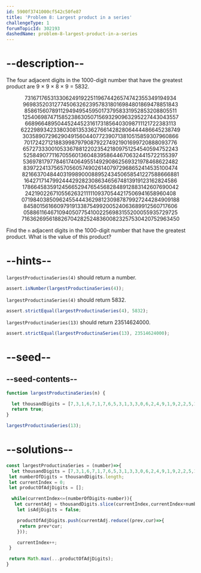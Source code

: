 ```yaml
---
id: 5900f3741000cf542c50fe87
title: 'Problem 8: Largest product in a series'
challengeType: 1
forumTopicId: 302193
dashedName: problem-8-largest-product-in-a-series
---
```


# --description--

The four adjacent digits in the 1000-digit number that have the greatest product are 9 × 9 × 8 × 9 = 5832.

<div style='text-align: center;'>73167176531330624919225119674426574742355349194934</div>
<div style='text-align: center;'>96983520312774506326239578318016984801869478851843</div>
<div style='text-align: center;'>85861560789112949495459501737958331952853208805511</div>
<div style='text-align: center;'>12540698747158523863050715693290963295227443043557</div>
<div style='text-align: center;'>66896648950445244523161731856403098711121722383113</div>
<div style='text-align: center;'>62229893423380308135336276614282806444486645238749</div>
<div style='text-align: center;'>30358907296290491560440772390713810515859307960866</div>
<div style='text-align: center;'>70172427121883998797908792274921901699720888093776</div>
<div style='text-align: center;'>65727333001053367881220235421809751254540594752243</div>
<div style='text-align: center;'>52584907711670556013604839586446706324415722155397</div>
<div style='text-align: center;'>53697817977846174064955149290862569321978468622482</div>
<div style='text-align: center;'>83972241375657056057490261407972968652414535100474</div>
<div style='text-align: center;'>82166370484403199890008895243450658541227588666881</div>
<div style='text-align: center;'>16427171479924442928230863465674813919123162824586</div>
<div style='text-align: center;'>17866458359124566529476545682848912883142607690042</div>
<div style='text-align: center;'>24219022671055626321111109370544217506941658960408</div>
<div style='text-align: center;'>07198403850962455444362981230987879927244284909188</div>
<div style='text-align: center;'>84580156166097919133875499200524063689912560717606</div>
<div style='text-align: center;'>05886116467109405077541002256983155200055935729725</div>
<div style='text-align: center;'>71636269561882670428252483600823257530420752963450</div>

Find the `n` adjacent digits in the 1000-digit number that have the greatest product. What is the value of this product?

# --hints--

`largestProductinaSeries(4)` should return a number.

```js
assert.isNumber(largestProductinaSeries(4));
```

`largestProductinaSeries(4)` should return 5832.

```js
assert.strictEqual(largestProductinaSeries(4), 5832);
```

`largestProductinaSeries(13)` should return 23514624000.

```js
assert.strictEqual(largestProductinaSeries(13), 23514624000);
```

# --seed--

## --seed-contents--

```js
function largestProductinaSeries(n) {

  let thousandDigits = [7,3,1,6,7,1,7,6,5,3,1,3,3,0,6,2,4,9,1,9,2,2,5,1,1,9,6,7,4,4,2,6,5,7,4,7,4,2,3,5,5,3,4,9,1,9,4,9,3,4,9,6,9,8,3,5,2,0,3,1,2,7,7,4,5,0,6,3,2,6,2,3,9,5,7,8,3,1,8,0,1,6,9,8,4,8,0,1,8,6,9,4,7,8,8,5,1,8,4,3,8,5,8,6,1,5,6,0,7,8,9,1,1,2,9,4,9,4,9,5,4,5,9,5,0,1,7,3,7,9,5,8,3,3,1,9,5,2,8,5,3,2,0,8,8,0,5,5,1,1,1,2,5,4,0,6,9,8,7,4,7,1,5,8,5,2,3,8,6,3,0,5,0,7,1,5,6,9,3,2,9,0,9,6,3,2,9,5,2,2,7,4,4,3,0,4,3,5,5,7,6,6,8,9,6,6,4,8,9,5,0,4,4,5,2,4,4,5,2,3,1,6,1,7,3,1,8,5,6,4,0,3,0,9,8,7,1,1,1,2,1,7,2,2,3,8,3,1,1,3,6,2,2,2,9,8,9,3,4,2,3,3,8,0,3,0,8,1,3,5,3,3,6,2,7,6,6,1,4,2,8,2,8,0,6,4,4,4,4,8,6,6,4,5,2,3,8,7,4,9,3,0,3,5,8,9,0,7,2,9,6,2,9,0,4,9,1,5,6,0,4,4,0,7,7,2,3,9,0,7,1,3,8,1,0,5,1,5,8,5,9,3,0,7,9,6,0,8,6,6,7,0,1,7,2,4,2,7,1,2,1,8,8,3,9,9,8,7,9,7,9,0,8,7,9,2,2,7,4,9,2,1,9,0,1,6,9,9,7,2,0,8,8,8,0,9,3,7,7,6,6,5,7,2,7,3,3,3,0,0,1,0,5,3,3,6,7,8,8,1,2,2,0,2,3,5,4,2,1,8,0,9,7,5,1,2,5,4,5,4,0,5,9,4,7,5,2,2,4,3,5,2,5,8,4,9,0,7,7,1,1,6,7,0,5,5,6,0,1,3,6,0,4,8,3,9,5,8,6,4,4,6,7,0,6,3,2,4,4,1,5,7,2,2,1,5,5,3,9,7,5,3,6,9,7,8,1,7,9,7,7,8,4,6,1,7,4,0,6,4,9,5,5,1,4,9,2,9,0,8,6,2,5,6,9,3,2,1,9,7,8,4,6,8,6,2,2,4,8,2,8,3,9,7,2,2,4,1,3,7,5,6,5,7,0,5,6,0,5,7,4,9,0,2,6,1,4,0,7,9,7,2,9,6,8,6,5,2,4,1,4,5,3,5,1,0,0,4,7,4,8,2,1,6,6,3,7,0,4,8,4,4,0,3,1,9,9,8,9,0,0,0,8,8,9,5,2,4,3,4,5,0,6,5,8,5,4,1,2,2,7,5,8,8,6,6,6,8,8,1,1,6,4,2,7,1,7,1,4,7,9,9,2,4,4,4,2,9,2,8,2,3,0,8,6,3,4,6,5,6,7,4,8,1,3,9,1,9,1,2,3,1,6,2,8,2,4,5,8,6,1,7,8,6,6,4,5,8,3,5,9,1,2,4,5,6,6,5,2,9,4,7,6,5,4,5,6,8,2,8,4,8,9,1,2,8,8,3,1,4,2,6,0,7,6,9,0,0,4,2,2,4,2,1,9,0,2,2,6,7,1,0,5,5,6,2,6,3,2,1,1,1,1,1,0,9,3,7,0,5,4,4,2,1,7,5,0,6,9,4,1,6,5,8,9,6,0,4,0,8,0,7,1,9,8,4,0,3,8,5,0,9,6,2,4,5,5,4,4,4,3,6,2,9,8,1,2,3,0,9,8,7,8,7,9,9,2,7,2,4,4,2,8,4,9,0,9,1,8,8,8,4,5,8,0,1,5,6,1,6,6,0,9,7,9,1,9,1,3,3,8,7,5,4,9,9,2,0,0,5,2,4,0,6,3,6,8,9,9,1,2,5,6,0,7,1,7,6,0,6,0,5,8,8,6,1,1,6,4,6,7,1,0,9,4,0,5,0,7,7,5,4,1,0,0,2,2,5,6,9,8,3,1,5,5,2,0,0,0,5,5,9,3,5,7,2,9,7,2,5,7,1,6,3,6,2,6,9,5,6,1,8,8,2,6,7,0,4,2,8,2,5,2,4,8,3,6,0,0,8,2,3,2,5,7,5,3,0,4,2,0,7,5,2,9,6,3,4,5,0];
  return true;
}

largestProductinaSeries(13);
```

# --solutions--

```js
const largestProductinaSeries = (number)=>{
  let thousandDigits = [7,3,1,6,7,1,7,6,5,3,1,3,3,0,6,2,4,9,1,9,2,2,5,1,1,9,6,7,4,4,2,6,5,7,4,7,4,2,3,5,5,3,4,9,1,9,4,9,3,4,9,6,9,8,3,5,2,0,3,1,2,7,7,4,5,0,6,3,2,6,2,3,9,5,7,8,3,1,8,0,1,6,9,8,4,8,0,1,8,6,9,4,7,8,8,5,1,8,4,3,8,5,8,6,1,5,6,0,7,8,9,1,1,2,9,4,9,4,9,5,4,5,9,5,0,1,7,3,7,9,5,8,3,3,1,9,5,2,8,5,3,2,0,8,8,0,5,5,1,1,1,2,5,4,0,6,9,8,7,4,7,1,5,8,5,2,3,8,6,3,0,5,0,7,1,5,6,9,3,2,9,0,9,6,3,2,9,5,2,2,7,4,4,3,0,4,3,5,5,7,6,6,8,9,6,6,4,8,9,5,0,4,4,5,2,4,4,5,2,3,1,6,1,7,3,1,8,5,6,4,0,3,0,9,8,7,1,1,1,2,1,7,2,2,3,8,3,1,1,3,6,2,2,2,9,8,9,3,4,2,3,3,8,0,3,0,8,1,3,5,3,3,6,2,7,6,6,1,4,2,8,2,8,0,6,4,4,4,4,8,6,6,4,5,2,3,8,7,4,9,3,0,3,5,8,9,0,7,2,9,6,2,9,0,4,9,1,5,6,0,4,4,0,7,7,2,3,9,0,7,1,3,8,1,0,5,1,5,8,5,9,3,0,7,9,6,0,8,6,6,7,0,1,7,2,4,2,7,1,2,1,8,8,3,9,9,8,7,9,7,9,0,8,7,9,2,2,7,4,9,2,1,9,0,1,6,9,9,7,2,0,8,8,8,0,9,3,7,7,6,6,5,7,2,7,3,3,3,0,0,1,0,5,3,3,6,7,8,8,1,2,2,0,2,3,5,4,2,1,8,0,9,7,5,1,2,5,4,5,4,0,5,9,4,7,5,2,2,4,3,5,2,5,8,4,9,0,7,7,1,1,6,7,0,5,5,6,0,1,3,6,0,4,8,3,9,5,8,6,4,4,6,7,0,6,3,2,4,4,1,5,7,2,2,1,5,5,3,9,7,5,3,6,9,7,8,1,7,9,7,7,8,4,6,1,7,4,0,6,4,9,5,5,1,4,9,2,9,0,8,6,2,5,6,9,3,2,1,9,7,8,4,6,8,6,2,2,4,8,2,8,3,9,7,2,2,4,1,3,7,5,6,5,7,0,5,6,0,5,7,4,9,0,2,6,1,4,0,7,9,7,2,9,6,8,6,5,2,4,1,4,5,3,5,1,0,0,4,7,4,8,2,1,6,6,3,7,0,4,8,4,4,0,3,1,9,9,8,9,0,0,0,8,8,9,5,2,4,3,4,5,0,6,5,8,5,4,1,2,2,7,5,8,8,6,6,6,8,8,1,1,6,4,2,7,1,7,1,4,7,9,9,2,4,4,4,2,9,2,8,2,3,0,8,6,3,4,6,5,6,7,4,8,1,3,9,1,9,1,2,3,1,6,2,8,2,4,5,8,6,1,7,8,6,6,4,5,8,3,5,9,1,2,4,5,6,6,5,2,9,4,7,6,5,4,5,6,8,2,8,4,8,9,1,2,8,8,3,1,4,2,6,0,7,6,9,0,0,4,2,2,4,2,1,9,0,2,2,6,7,1,0,5,5,6,2,6,3,2,1,1,1,1,1,0,9,3,7,0,5,4,4,2,1,7,5,0,6,9,4,1,6,5,8,9,6,0,4,0,8,0,7,1,9,8,4,0,3,8,5,0,9,6,2,4,5,5,4,4,4,3,6,2,9,8,1,2,3,0,9,8,7,8,7,9,9,2,7,2,4,4,2,8,4,9,0,9,1,8,8,8,4,5,8,0,1,5,6,1,6,6,0,9,7,9,1,9,1,3,3,8,7,5,4,9,9,2,0,0,5,2,4,0,6,3,6,8,9,9,1,2,5,6,0,7,1,7,6,0,6,0,5,8,8,6,1,1,6,4,6,7,1,0,9,4,0,5,0,7,7,5,4,1,0,0,2,2,5,6,9,8,3,1,5,5,2,0,0,0,5,5,9,3,5,7,2,9,7,2,5,7,1,6,3,6,2,6,9,5,6,1,8,8,2,6,7,0,4,2,8,2,5,2,4,8,3,6,0,0,8,2,3,2,5,7,5,3,0,4,2,0,7,5,2,9,6,3,4,5,0];
 let numberOfDigits = thousandDigits.length;
 let currentIndex = 0;
 let productOfAdjDigits = [];

  while(currentIndex<=(numberOfDigits-number)){
   let currentAdj = thousandDigits.slice(currentIndex,currentIndex+number);
    let isAdjDigits = false;

    productOfAdjDigits.push(currentAdj.reduce((prev,cur)=>{
     return prev*cur;
    }));

    currentIndex++;
 }

 return Math.max(...productOfAdjDigits);
}
```
